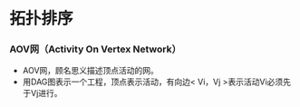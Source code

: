 


# 拓扑排序
### AOV网（Activity On Vertex Network）
- AOV网，顾名思义描述顶点活动的网。
- 用DAG图表示一个工程，顶点表示活动，有向边< Vi，Vj >表示活动Vi必须先于Vj进行。


<!--stackedit_data:
eyJoaXN0b3J5IjpbLTE0NzIyNTE1NjIsNDgxNDg4ODAzXX0=
-->